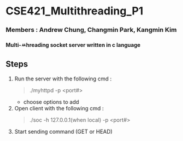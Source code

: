 # CSE421_Multithreading_P1
### Members : Andrew Chung, Changmin Park, Kangmin Kim
#### Multi-ㅆhreading socket server written in c language  

## Steps
1. Run the server with the following cmd :
   >  ./myhttpd -p <port#>  
    * choose options to add  
2. Open client with the following cmd : 
   > ./soc -h 127.0.0.1(when local) -p <port#>  
3. Start sending command (GET or HEAD)  

